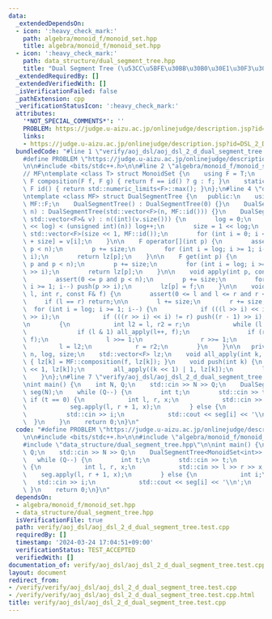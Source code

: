 ```yaml
---
data:
  _extendedDependsOn:
  - icon: ':heavy_check_mark:'
    path: algebra/monoid_f/monoid_set.hpp
    title: algebra/monoid_f/monoid_set.hpp
  - icon: ':heavy_check_mark:'
    path: data_structure/dual_segment_tree.hpp
    title: "Dual Segment Tree (\u53CC\u5BFE\u30BB\u30B0\u30E1\u30F3\u30C8\u6728)"
  _extendedRequiredBy: []
  _extendedVerifiedWith: []
  _isVerificationFailed: false
  _pathExtension: cpp
  _verificationStatusIcon: ':heavy_check_mark:'
  attributes:
    '*NOT_SPECIAL_COMMENTS*': ''
    PROBLEM: https://judge.u-aizu.ac.jp/onlinejudge/description.jsp?id=DSL_2_D
    links:
    - https://judge.u-aizu.ac.jp/onlinejudge/description.jsp?id=DSL_2_D
  bundledCode: "#line 1 \"verify/aoj_dsl/aoj_dsl_2_d_dual_segment_tree.test.cpp\"\n\
    #define PROBLEM \"https://judge.u-aizu.ac.jp/onlinejudge/description.jsp?id=DSL_2_D\"\
    \n\n#include <bits/stdc++.h>\n\n#line 2 \"algebra/monoid_f/monoid_set.hpp\"\n\
    // MF\ntemplate <class T> struct MonoidSet {\n    using F = T;\n    static constexpr\
    \ F composition(F f, F g) { return f == id() ? g : f; }\n    static constexpr\
    \ F id() { return std::numeric_limits<F>::max(); }\n};\n#line 4 \"data_structure/dual_segment_tree.hpp\"\
    \ntemplate <class MF> struct DualSegmentTree {\n   public:\n    using F = typename\
    \ MF::F;\n    DualSegmentTree() : DualSegmentTree(0) {}\n    DualSegmentTree(int\
    \ n) : DualSegmentTree(std::vector<F>(n, MF::id())) {}\n    DualSegmentTree(const\
    \ std::vector<F>& v) : n((int)(v.size())) {\n        log = 0;\n        while ((1U\
    \ << log) < (unsigned int)(n)) log++;\n        size = 1 << log;\n        lz =\
    \ std::vector<F>(size << 1, MF::id());\n        for (int i = 0; i < n; i++) lz[i\
    \ + size] = v[i];\n    }\n\n    F operator[](int p) {\n        assert(0 <= p and\
    \ p < n);\n        p += size;\n        for (int i = log; i >= 1; i--) push(p >>\
    \ i);\n        return lz[p];\n    }\n\n    F get(int p) {\n        assert(0 <=\
    \ p and p < n);\n        p += size;\n        for (int i = log; i >= 1; i--) push(p\
    \ >> i);\n        return lz[p];\n    }\n\n    void apply(int p, const F& f) {\n\
    \        assert(0 <= p and p < n);\n        p += size;\n        for (int i = log;\
    \ i >= 1; i--) push(p >> i);\n        lz[p] = f;\n    }\n\n    void apply(int\
    \ l, int r, const F& f) {\n        assert(0 <= l and l <= r and r <= n);\n   \
    \     if (l == r) return;\n\n        l += size;\n        r += size;\n\n      \
    \  for (int i = log; i >= 1; i--) {\n            if (((l >> i) << i) != l) push(l\
    \ >> i);\n            if (((r >> i) << i) != r) push((r - 1) >> i);\n        }\n\
    \n        {\n            int l2 = l, r2 = r;\n            while (l < r) {\n  \
    \              if (l & 1) all_apply(l++, f);\n                if (r & 1) all_apply(--r,\
    \ f);\n                l >>= 1;\n                r >>= 1;\n            }\n   \
    \         l = l2;\n            r = r2;\n        }\n    }\n\n   private:\n    int\
    \ n, log, size;\n    std::vector<F> lz;\n    void all_apply(int k, const F& f)\
    \ { lz[k] = MF::composition(f, lz[k]); }\n    void push(int k) {\n        all_apply(k\
    \ << 1, lz[k]);\n        all_apply((k << 1) | 1, lz[k]);\n        lz[k] = MF::id();\n\
    \    }\n};\n#line 7 \"verify/aoj_dsl/aoj_dsl_2_d_dual_segment_tree.test.cpp\"\n\
    \nint main() {\n    int N, Q;\n    std::cin >> N >> Q;\n    DualSegmentTree<MonoidSet<int>>\
    \ seg(N);\n    while (Q--) {\n        int t;\n        std::cin >> t;\n       \
    \ if (t == 0) {\n            int l, r, x;\n            std::cin >> l >> r >> x;\n\
    \            seg.apply(l, r + 1, x);\n        } else {\n            int i;\n \
    \           std::cin >> i;\n            std::cout << seg[i] << '\\n';\n      \
    \  }\n    }\n    return 0;\n}\n"
  code: "#define PROBLEM \"https://judge.u-aizu.ac.jp/onlinejudge/description.jsp?id=DSL_2_D\"\
    \n\n#include <bits/stdc++.h>\n\n#include \"algebra/monoid_f/monoid_set.hpp\"\n\
    #include \"data_structure/dual_segment_tree.hpp\"\n\nint main() {\n    int N,\
    \ Q;\n    std::cin >> N >> Q;\n    DualSegmentTree<MonoidSet<int>> seg(N);\n \
    \   while (Q--) {\n        int t;\n        std::cin >> t;\n        if (t == 0)\
    \ {\n            int l, r, x;\n            std::cin >> l >> r >> x;\n        \
    \    seg.apply(l, r + 1, x);\n        } else {\n            int i;\n         \
    \   std::cin >> i;\n            std::cout << seg[i] << '\\n';\n        }\n   \
    \ }\n    return 0;\n}\n"
  dependsOn:
  - algebra/monoid_f/monoid_set.hpp
  - data_structure/dual_segment_tree.hpp
  isVerificationFile: true
  path: verify/aoj_dsl/aoj_dsl_2_d_dual_segment_tree.test.cpp
  requiredBy: []
  timestamp: '2024-03-24 17:04:51+09:00'
  verificationStatus: TEST_ACCEPTED
  verifiedWith: []
documentation_of: verify/aoj_dsl/aoj_dsl_2_d_dual_segment_tree.test.cpp
layout: document
redirect_from:
- /verify/verify/aoj_dsl/aoj_dsl_2_d_dual_segment_tree.test.cpp
- /verify/verify/aoj_dsl/aoj_dsl_2_d_dual_segment_tree.test.cpp.html
title: verify/aoj_dsl/aoj_dsl_2_d_dual_segment_tree.test.cpp
---
```

